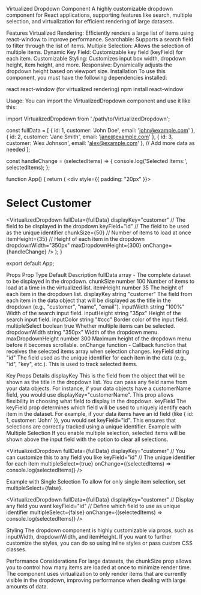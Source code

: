 Virtualized Dropdown Component
A highly customizable dropdown component for React applications, supporting features like search, multiple selection, and virtualization for efficient rendering of large datasets.

Features
Virtualized Rendering: Efficiently renders a large list of items using react-window to improve performance.
Searchable: Supports a search field to filter through the list of items.
Multiple Selection: Allows the selection of multiple items.
Dynamic Key Field: Customizable key field (keyField) for each item.
Customizable Styling: Customizes input box width, dropdown height, item height, and more.
Responsive: Dynamically adjusts the dropdown height based on viewport size.
Installation
To use this component, you must have the following dependencies installed:

react
react-window (for virtualized rendering)
npm install react-window

Usage:
You can import the VirtualizedDropdown component and use it like this:

import VirtualizedDropdown from './path/to/VirtualizedDropdown';

const fullData = [
  { id: 1, customer: 'John Doe', email: 'john@example.com' },
  { id: 2, customer: 'Jane Smith', email: 'jane@example.com' },
  { id: 3, customer: 'Alex Johnson', email: 'alex@example.com' },
  // Add more data as needed
];

const handleChange = (selectedItems) => {
  console.log('Selected Items:', selectedItems);
};

function App() {
  return (
    <div style={{ padding: "20px" }}>
      <h1>Select Customer</h1>
      <VirtualizedDropdown
        fullData={fullData}
        displayKey="customer" // The field to be displayed in the dropdown
        keyField="id" // The field to be used as the unique identifier
        chunkSize={50}  // Number of items to load at once
        itemHeight={35} // Height of each item in the dropdown
        dropdownWidth="350px"
        maxDropdownHeight={300}
        onChange={handleChange}
      />
    </div>
  );
}

export default App;



Props
Prop	Type	Default	Description
fullData	array	-	The complete dataset to be displayed in the dropdown.
chunkSize	number	100	Number of items to load at a time in the virtualized list.
itemHeight	number	35	The height of each item in the dropdown list.
displayKey	string	"customer"	The field from each item in the data object that will be displayed as the title in the dropdown (e.g., "customer", "name", "email").
inputWidth	string	"100%"	Width of the search input field.
inputHeight	string	"35px"	Height of the search input field.
inputColor	string	"#ccc"	Border color of the input field.
multipleSelect	boolean	true	Whether multiple items can be selected.
dropdownWidth	string	"350px"	Width of the dropdown menu.
maxDropdownHeight	number	300	Maximum height of the dropdown menu before it becomes scrollable.
onChange	function	-	Callback function that receives the selected items array when selection changes.
keyField	string	"id"	The field used as the unique identifier for each item in the data (e.g., "id", "key", etc.). This is used to track selected items.


Key Props Details
displayKey
This is the field from the object that will be shown as the title in the dropdown list.
You can pass any field name from your data objects. For instance, if your data objects have a customerName field, you would use displayKey="customerName".
This prop allows flexibility in choosing what field to display in the dropdown.
keyField
The keyField prop determines which field will be used to uniquely identify each item in the dataset.
For example, if your data items have an id field (like { id: 1, customer: 'John' }), you would set keyField="id".
This ensures that selections are correctly tracked using a unique identifier.
Example with Multiple Selection
If you enable multiple selection, selected items will be shown above the input field with the option to clear all selections.

<VirtualizedDropdown
  fullData={fullData}
  displayKey="customer" // You can customize this to any field you like
  keyField="id" // The unique identifier for each item
  multipleSelect={true}
  onChange={(selectedItems) => console.log(selectedItems)}
/>


Example with Single Selection
To allow for only single item selection, set multipleSelect={false}.


<VirtualizedDropdown
  fullData={fullData}
  displayKey="customer" // Display any field you want
  keyField="id" // Define which field to use as unique identifier
  multipleSelect={false}
  onChange={(selectedItems) => console.log(selectedItems)}
/>



Styling
The dropdown component is highly customizable via props, such as inputWidth, dropdownWidth, and itemHeight. If you want to further customize the styles, you can do so using inline styles or pass custom CSS classes.

Performance Considerations
For large datasets, the chunkSize prop allows you to control how many items are loaded at once to minimize render time. The component uses virtualization to only render items that are currently visible in the dropdown, improving performance when dealing with large amounts of data.
